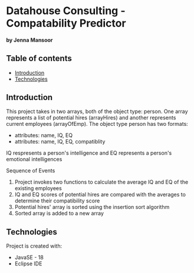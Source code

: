 # Datahouse Consulting - Compatability Predictor 
#### by Jenna Mansoor 

## Table of contents
* [Introduction](#introduction)
* [Technologies](#technologies)

## Introduction 
This project takes in two arrays, both of the object type: person. One array represents a list of potential hires (arrayHires) and another represents current employees (arrayOfEmp). 
The object type person has two formats:
* attributes: name, IQ, EQ
* attributes: name, IQ, EQ, compatiblity 

IQ respresents a person's intelligence and EQ represents a person's emotional intelligences

Sequence of Events 
1. Project invokes two functions to calculate the average IQ and EQ of the existing employees
2. IQ and EQ scores of potential hires are compared with the averages to determine their compatibility score
3. Potential hires' array is sorted using the insertion sort algorithm 
4. Sorted array is added to a new array

	
## Technologies
Project is created with:
* JavaSE - 18 
* Eclipse IDE
